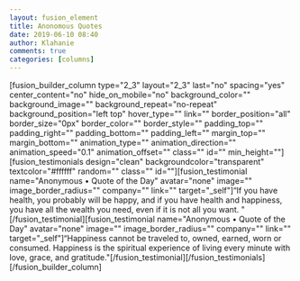 ```yaml
---
layout: fusion_element
title: Anonomous Quotes
date: 2019-06-10 08:40
author: Klahanie
comments: true
categories: [columns]
---
```

[fusion_builder_column type="2_3" layout="2_3" last="no" spacing="yes" center_content="no" hide_on_mobile="no" background_color="" background_image="" background_repeat="no-repeat" background_position="left top" hover_type="" link="" border_position="all" border_size="0px" border_color="" border_style="" padding_top="" padding_right="" padding_bottom="" padding_left="" margin_top="" margin_bottom="" animation_type="" animation_direction="" animation_speed="0.1" animation_offset="" class="" id="" min_height=""][fusion_testimonials design="clean" backgroundcolor="transparent" textcolor="#ffffff" random="" class="" id=""][fusion_testimonial name="Anonymous • Quote of the Day" avatar="none" image="" image_border_radius="" company="" link="" target="_self"]“If you have health, you probably will be happy, and if you have health and happiness, you have all the wealth you need, even if it is not all you want. "[/fusion_testimonial][fusion_testimonial name="Anonymous • Quote of the Day" avatar="none" image="" image_border_radius="" company="" link="" target="_self"]“Happiness cannot be traveled to, owned, earned, worn or consumed. Happiness is the spiritual experience of living every minute with love, grace, and gratitude."[/fusion_testimonial][/fusion_testimonials][/fusion_builder_column]
